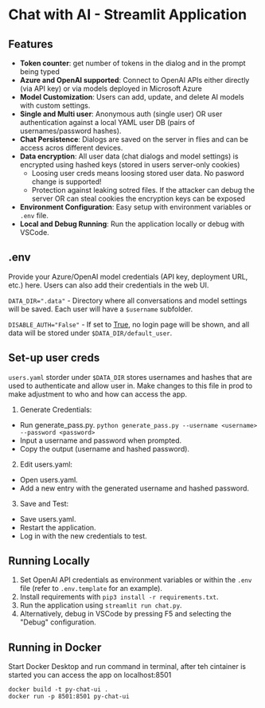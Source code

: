# Chat with AI - Streamlit Application

## Features

- **Token counter**: get number of tokens in the dialog and in the prompt being typed 
- **Azure and OpenAI supported**: Connect to OpenAI APIs either directly (via API key) or via models deployed in Microsoft Azure
- **Model Customization**: Users can add, update, and delete AI models with custom settings.
- **Single and Multi user**: Anonymous auth (single user) OR user authentication against a local YAML user DB (pairs of usernames/password hashes).
- **Chat Persistence**: Dialogs are saved on the server in flies and can be access acros different devices.
- **Data encryption**: All user data (chat dialogs and model settings) is encrypted using hashed keys (stored in users server-only cookies)
  - Loosing user creds means loosing stored user data. No pasword change is supported!
  - Protection against leaking sotred files. If the attacker can debug the server OR can steal cookies the encryption keys can be exposed
- **Environment Configuration**: Easy setup with environment variables or `.env` file.
- **Local and Debug Running**: Run the application locally or debug with VSCode.

## .env

Provide your Azure/OpenAI model credentials (API key, deployment URL, etc.) here. Users can also add their credentials in the web UI.

`DATA_DIR=".data"` - Directory where all conversations and model settings will be saved. Each user will have a `$username` subfolder.

`DISABLE_AUTH="False"` - If set to [True](file:///private/var/user/src/py_chat_ui/README.md#7%2C29-7%2C29), no login page will be shown, and all data will be stored under `$DATA_DIR/default_user`.

## Set-up user creds

`users.yaml` storder under `$DATA_DIR` stores usernames and hashes that are used to authenticate and allow user in. Make changes to this file in prod to make adjustment to who and how can access the app.

1. Generate Credentials:
- Run generate_pass.py.
  `python generate_pass.py --username <username> --password <password>`
- Input a username and password when prompted.
- Copy the output (username and hashed password).

2. Edit users.yaml:
- Open users.yaml.
- Add a new entry with the generated username and hashed password.

3. Save and Test:
- Save users.yaml.
- Restart the application.
- Log in with the new credentials to test.

## Running Locally

1. Set OpenAI API credentials as environment variables or within the `.env` file (refer to `.env.template` for an example).
2. Install requirements with `pip3 install -r requirements.txt`.
3. Run the application using `streamlit run chat.py`.
4. Alternatively, debug in VSCode by pressing F5 and selecting the "Debug" configuration.

## Running in Docker

Start Docker Desktop and run command in terminal, after teh cintainer is started you can access the app on localhost:8501

```
docker build -t py-chat-ui .
docker run -p 8501:8501 py-chat-ui
```